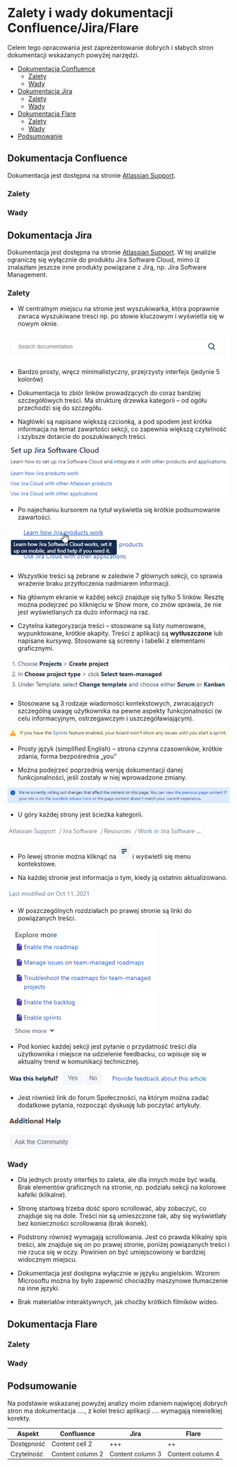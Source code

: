 <!-- Example for normal text -->

<!-- Example for title -->
# Zalety i wady dokumentacji Confluence/Jira/Flare
Celem tego opracowania jest zaprezentowanie dobrych i słabych stron dokumentacji wskazanych powyżej narzędzi.
<!-- Here comes the TOC -->  

  - [Dokumentacja Confluence](#dokumentacja-confluence)
    - [Zalety](#zalety)
    - [Wady](#wady)
  - [Dokumentacja Jira](#dokumentacja-jira)
    - [Zalety](#zalety-1)
    - [Wady](#wady-1)
  - [Dokumentacja Flare](#dokumentacja-flare)
    - [Zalety](#zalety-2)
    - [Wady](#wady-2)
  - [Podsumowanie](#podsumowanie)
 

<!-- Example of paragraph of text -->
## Dokumentacja Confluence 
Dokumentacja jest dostępna na stronie [Atlassian Support](https://support.atlassian.com/confluence-cloud/resources/).
### Zalety
### Wady

## Dokumentacja Jira 
Dokumentacja jest dostępna na stronie [Atlassian Support](https://support.atlassian.com/jira-software-cloud/resources/). W tej analizie ograniczę się wyłącznie do produktu Jira Software Cloud, mimo iż znalazłam jeszcze inne produkty powiązane z Jirą, np. Jira Software Management.

### Zalety
- W centralnym miejscu na stronie jest wyszukiwarka, która poprawnie zwraca wyszukiwane tresci np. po słowie kluczowym i wyświetla się w nowym oknie. 

![wyszukiwarka](Jira_screen4.png)
- Bardzo prosty, wręcz minimalistyczny, przejrzysty interfejs (jedynie 5 kolorów)

- Dokumentacja to zbiór linków prowadzących do coraz bardziej szczegółówych treści. Ma strukturę drzewka kategorii – od ogółu przechodzi się do szczegółu.

- Nagłówki są napisane większą czcionką, a pod spodem jest krótka informacja na temat zawartości sekcji, co zapewnia większą czytelność i szybsze dotarcie do poszukiwanych treści.
  
![układ](Jira_screen.png)
- Po najechaniu kursorem na tytuł wyświetla się krótkie podsumowanie zawartości.
  
![podsumowanie](Jira_screen7.png) 
- Wszystkie treści są zebrane w zaledwie 7 głównych sekcji, co sprawia wrażenie braku przytłoczenia nadmiarem informacji.
 
- Na głównym ekranie w każdej sekcji znajduje się tylko 5 linków. Resztę można podejrzeć po kliknięciu w Show more, co znów sprawia, że nie jest wyświetlanych za dużo informacji na raz.

- Czytelna kategoryzacja treści – stosowane są listy numerowane, wypunktowane, krótkie akapity. Treści z aplikacji są **wytłuszczone** lub napisane *kursywą*. Stosowane są screeny i tabelki z elementami graficznymi.
  
![tłuste](Jira_screen6.png)
- Stosowane są 3 rodzaje wiadomości kontekstowych, zwracających szczególną uwagę użytkownika na pewne aspekty funkcjonalności (w celu informacyjnym, ostrzegawczym i uszczegóławiającym). 

![komunikat](Jira_screen5.png)
- Prosty język (simplified English) – strona czynna czasowników, krótkie zdania, forma bezpośrednia „you”

- Można podejrzeć poprzednią wersję dokumentacji danej funkcjonalności, jeśli zostały w niej wprowadzone zmiany.
  
![komunikat](Jira_screen11.png)
- U góry każdej strony jest ścieżka kategorii.

![ścieżka](Jira_screen9.png)
- Po lewej stronie można kliknąć na ![trzy kreski](Jira_screen3.png) i wyświetli się menu kontekstowe. 

- Na każdej stronie jest informacja o tym, kiedy ją ostatnio aktualizowano.

![ścieżka](Jira_screen12.png)
- W poszczególnych rozdziałach po prawej stronie są linki do powiązanych treści.

![more](Jira_screen22.png)

- Pod koniec każdej sekcji jest pytanie o przydatność treści dla użytkownika i miejsce na udzielenie feedbacku, co wpisuje się w aktualny trend w komunikacji technicznej.

![feedback](Jira_screen8.png)
- Jest również link do forum Społeczności, na którym można zadać dodatkowe pytania, rozpocząć dyskusję lub poczytać artykuły. 

![more](Jira_screen33.png)

### Wady
- Dla jednych prosty interfejs to zaleta, ale dla innych może być wadą. Brak elementów graficznych na stronie, np. podziału sekcji na kolorowe kafelki (klikalne).

- Stronę startową trzeba dość sporo scrollować, aby zobaczyć, co znajduje się na dole. Treści nie są umieszczone tak, aby się wyświetlały bez konieczności scrollowania (brak ikonek).

- Podstrony również wymagają scrollowania. Jest co prawda klikalny spis treści, ale znajduje się on po prawej stronie, poniżej powiązanych treści i nie rzuca się w oczy. Powinien on być umiejscowiony w bardziej widocznym miejscu.
 
- Dokumentacja jest dostępna wyłącznie w języku angielskim. Wzorem Microsoftu można by było zapewnić chociażby maszynowe tłumaczenie na inne języki.

- Brak materiałów interaktywnych, jak choćby krótkich filmików wideo.

## Dokumentacja Flare
### Zalety
### Wady

## Podsumowanie
Na podstawie wskazanej powyżej analizy moim zdaniem najwięcej dobrych stron ma dokumentacja ...., z kolei treści aplikacji .... wymagają niewielkiej korekty.

| Aspekt           | Confluence       | Jira             | Flare            |
| ---------------- | ---------------- | ---------------- | ---------------- |
| Dostępność   | Content cell 2   | +++   | ++  |
| Czytelność | Content column 2 | Content column 3 | Content column 4 | 



<!-- Example of another paragraph -->

<!-- Example for Bold -->

<!-- Example for Italic  -->

<!-- Example for Links -->

<!-- Example for Images -->

<!-- Example for linking to another file-->

<!-- Example for Headers -->

<!-- Just text with equation -->

<!-- Example for inline code -->

<!-- A block of code -->

<!-- Example for Quote -->

<!-- Example for Bullet List -->

<!-- Example for Numbered List -->

<!-- Example for Tables -->

<!-- Paragraph after table -->